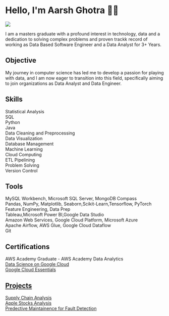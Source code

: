 # Hello, I'm Aarsh Ghotra 👋🏻
<a href="https://www.linkedin.com/in/aarsh-ghotra/"><img src="https://img.shields.io/badge/-LinkedIn-0072b1?&style=for-the-badge&logo=linkedin&logoColor=white" /></a>

I am a masters graduate with a profound interest in technology, data and a dedication to solving complex problems and proven trackk record of working as Data Based Software Engineer and a Data Analyst for 3+ Years. 

## Objective

My journey in computer science has led me to develop a passion for playing with data, and I am now eager to transition into this field, specifically aiming to join organizations as Data Analyst and Data Engineer. 

## Skills

Statistical Analysis <br>
SQL <br>
Python <br>
Java <br>
Data Cleaning and Preprocessing <br>
Data Visualization <br>
Database Management <br>
Machine Learning <br>
Cloud Computing  <br>
ETL Pipelining<br>
Problem Solving<br>
Version Control<br>


## Tools
MySQL Workbench, Microsoft SQL Server, MongoDB Compass <br>
Pandas, NumPy, Matplotlib, Seaborn,Scikit-Learn,Tensorflow, PyTorch<br>
Feature Engineering, Data Prep<br>
Tableau,Microsoft Power BI,Google Data Studio<br>
Amazon Web Services, Google Cloud Platform, Microsoft Azure<br>
Apache Airflow, AWS Glue, Google Cloud Dataflow<br>
Git<br>

## Certifications
AWS Academy Graduate - AWS Academy Data Analytics <a href= "https://www.credly.com/badges/d92c4431-59f1-4954-acc4-478c753e1010"><br>
Data Science on Google Cloud <a href="https://www.cloudskillsboost.google/public_profiles/34d17cd9-cfee-4463-9711-50b3bba72c7d/badges/1735536?utm_medium=social&utm_source=linkedin&utm_campaign=ql-social-share"> <br>
Google Cloud Essentials <a href="https://www.cloudskillsboost.google/public_profiles/34d17cd9-cfee-4463-9711-50b3bba72c7d/badges/1667406?utm_medium=social&utm_source=linkedin&utm_campaign=ql-social-share"><br>

## Projects
Supply Chain Analysis <br>
Apple Stocks Analysis<br>
Predective Maintainence for Fault Detection <br>
